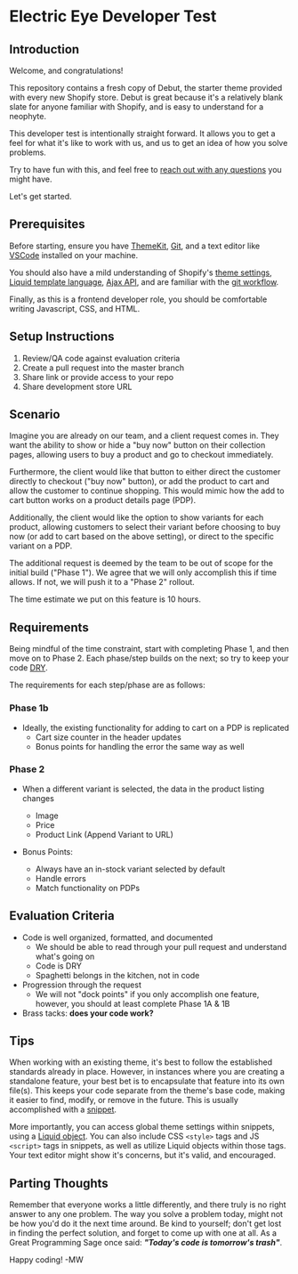 # Electric Eye Developer Test

## Introduction

Welcome, and congratulations!

This repository contains a fresh copy of Debut, the starter theme provided with every new Shopify store. Debut is great because it's a relatively blank slate for anyone familiar with Shopify, and is easy to understand for a neophyte.

This developer test is intentionally straight forward. It allows you to get a feel for what it's like to work with us, and us to get an idea of how you solve problems.

Try to have fun with this, and feel free to [reach out with any questions](mailto:mike@electriceye.io) you might have.

Let's get started.

## Prerequisites

Before starting, ensure you have [ThemeKit](https://shopify.github.io/themekit/), [Git](https://git-scm.com/), and a text editor like [VSCode](https://code.visualstudio.com/) installed on your machine.

You should also have a mild understanding of Shopify's [theme settings](https://shopify.dev/docs/themes/settings), [Liquid template language](https://shopify.github.io/liquid/), [Ajax API](https://shopify.dev/docs/themes/ajax-api), and are familiar with the [git workflow](https://www.atlassian.com/git/tutorials/comparing-workflows/gitflow-workflow).

Finally, as this is a frontend developer role, you should be comfortable writing Javascript, CSS, and HTML.
## Setup Instructions
1. Review/QA code against evaluation criteria
1. Create a pull request into the master branch
1. Share link or provide access to your repo
1. Share development store URL


## Scenario

Imagine you are already on our team, and a client request comes in. They want the ability to show or hide a "buy now" button on their collection pages, allowing users to buy a product and go to checkout immediately.

Furthermore, the client would like that button to either direct the customer directly to checkout ("buy now" button), or add the product to cart and allow the customer to continue shopping. This would mimic how the add to cart button works on a product details page (PDP).

Additionally, the client would like the option to show variants for each product, allowing customers to select their variant before choosing to buy now (or add to cart based on the above setting), or direct to the specific variant on a PDP.

The additional request is deemed by the team to be out of scope for the initial build ("Phase 1"). We agree that we will only accomplish this if time allows. If not, we will push it to a "Phase 2" rollout. 

The time estimate we put on this feature is 10 hours.

## Requirements

Being mindful of the time constraint, start with completing Phase 1, and then move on to Phase 2. Each phase/step builds on the next; so try to keep your code [DRY](https://en.wikipedia.org/wiki/Don%27t_repeat_yourself).

The requirements for each step/phase are as follows:

### Phase 1b

- Ideally, the existing functionality for adding to cart on a PDP is replicated
    - Cart size counter in the header updates
    - Bonus points for handling the error the same way as well

### Phase 2

- When a different variant is selected, the data in the product listing changes
    - Image
    - Price
    - Product Link (Append Variant to URL)

- Bonus Points:
    - Always have an in-stock variant selected by default
    - Handle errors 
    - Match functionality on PDPs







## Evaluation Criteria

- Code is well organized, formatted, and documented
    - We should be able to read through your pull request and understand what's going on
    - Code is DRY
    - Spaghetti belongs in the kitchen, not in code
- Progression through the request
    - We will not "dock points" if you only accomplish one feature, however, you should at least complete Phase 1A & 1B
- Brass tacks: **does your code work?**

## Tips

When working with an existing theme, it's best to follow the established standards already in place. However, in instances where you are creating a standalone feature, your best bet is to encapsulate that feature into its own file(s). This keeps your code separate from the theme's base code, making it easier to find, modify, or remove in the future. This is usually accomplished with a [snippet](https://www.shopify.com/partners/blog/88186566-tips-for-using-snippets-in-your-shopify-theme).

More importantly, you can access global theme settings within snippets, using a [Liquid object](https://shopify.dev/docs/themes/liquid/reference/objects). You can also include CSS `<style>` tags and JS `<script>` tags in snippets, as well as utilize Liquid objects within those tags. Your text editor might show it's concerns, but it's valid, and encouraged.

## Parting Thoughts

Remember that everyone works a little differently, and there truly is no right answer to any one problem. The way you solve a problem today, might not be how you'd do it the next time around. Be kind to yourself; don't get lost in finding the perfect solution, and forget to come up with one at all. As a Great Programming Sage once said: **_"Today's code is tomorrow's trash"_**.

Happy coding! -MW
